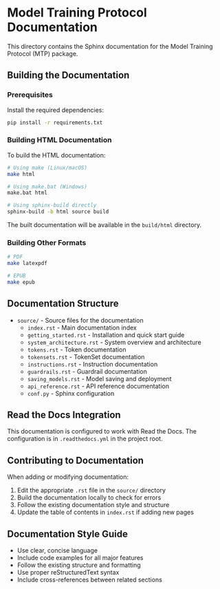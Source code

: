 # Model Training Protocol Documentation

This directory contains the Sphinx documentation for the Model Training Protocol (MTP) package.

## Building the Documentation

### Prerequisites

Install the required dependencies:

```bash
pip install -r requirements.txt
```

### Building HTML Documentation

To build the HTML documentation:

```bash
# Using make (Linux/macOS)
make html

# Using make.bat (Windows)
make.bat html

# Using sphinx-build directly
sphinx-build -b html source build
```

The built documentation will be available in the `build/html` directory.

### Building Other Formats

```bash
# PDF
make latexpdf

# EPUB
make epub
```

## Documentation Structure

- `source/` - Source files for the documentation
  - `index.rst` - Main documentation index
  - `getting_started.rst` - Installation and quick start guide
  - `system_architecture.rst` - System overview and architecture
  - `tokens.rst` - Token documentation
  - `tokensets.rst` - TokenSet documentation
  - `instructions.rst` - Instruction documentation
  - `guardrails.rst` - Guardrail documentation
  - `saving_models.rst` - Model saving and deployment
  - `api_reference.rst` - API reference documentation
  - `conf.py` - Sphinx configuration

## Read the Docs Integration

This documentation is configured to work with Read the Docs. The configuration is in `.readthedocs.yml` in the project root.

## Contributing to Documentation

When adding or modifying documentation:

1. Edit the appropriate `.rst` file in the `source/` directory
2. Build the documentation locally to check for errors
3. Follow the existing documentation style and structure
4. Update the table of contents in `index.rst` if adding new pages

## Documentation Style Guide

- Use clear, concise language
- Include code examples for all major features
- Follow the existing structure and formatting
- Use proper reStructuredText syntax
- Include cross-references between related sections
